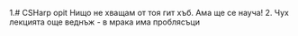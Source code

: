 ﻿1.# CSHarp
opit
Нищо не хващам от тоя гит хъб. Ама ще се науча!
2. Чух лекцията още веднъж - в мрака има проблясъци
